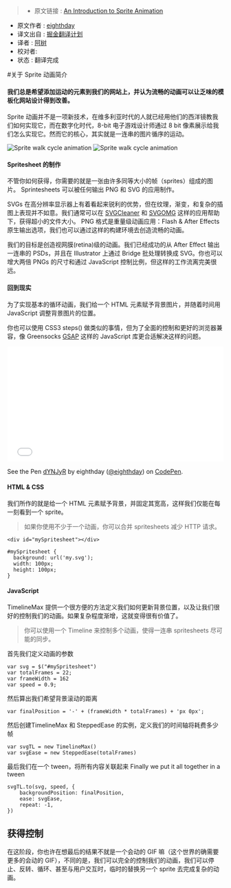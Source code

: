 > * 原文链接 : [An Introduction to Sprite Animation](http://eighthdaydesign.com/journal/sprite-animation)
* 原文作者 : [ eighthday](http://codepen.io/eighthday/pen/dYNJyR)
* 译文出自 : [掘金翻译计划](https://github.com/xitu/gold-miner)
* 译者 :  [阿树](http://aaaaaashu.me/)
* 校对者: 
* 状态 :  翻译完成

#关于 Sprite 动画简介

#### 我们总是希望添加运动的元素到我们的网站上，并认为流畅的动画可以让乏味的模板化网站设计得到改善。

Sprite 动画并不是一项新技术，在维多利亚时代的人就已经用他们的西洋镜教我们如何实现它，而在数字化时代，8-bit 电子游戏设计师通过 8 bit 像素展示给我们怎么实现它。然而它的核心，其实就是一连串的图片循序的运动。

![Sprite walk cycle animation ](http://eighthdaydesign.com/resources/images/1-10-2015/80-299.Paul_walk_2560_2.gif) ![Sprite walk cycle animation ](http://eighthdaydesign.com/resources/work/1-10-2015/2-2-299.Paul_walk_mob_2.gif)

#### Spritesheet 的制作

不管你如何获得，你需要的就是一张由许多同等大小的帧（sprites）组成的图片。 Sprintesheets 可以被任何输出 PNG 和 SVG 的应用制作。

SVGs 在高分辨率显示器上有着看起来锐利的优势，但在纹理，渐变，和复杂的插图上表现并不如意。我们通常可以在 [SVGCleaner](http://sourceforge.net/projects/svgcleaner/) 和  [SVGOMG](https://jakearchibald.github.io/svgomg/) 这样的应用帮助下，获得超小的文件大小。 PNG 格式是重量级动画应用：Flash & After Effects 原生输出选项，我们也可以通过这样的构建环境去创造流畅的动画。

我们的目标是创造视网膜(retina)级的动画。我们已经成功的从 After Effect 输出一连串的 PSDs，并且在  Illustrator 上通过 Bridge 批处理转换成 SVG。你也可以增大两倍 PNGs 的尺寸和通过 JavaScript 控制比例，但这样的工作流离完美很远。

#### 回到现实

为了实现基本的循环动画，我们给一个 HTML 元素赋予背景图片，并随着时间用 JavaScript  调整背景图片的位置。

你也可以使用 CSS3 steps()  做类似的事情，但为了全面的控制和更好的浏览器兼容，像 Greensocks  [GSAP](http://greensock.com/gsap) 这样的 JavaScript 库更合适解决这样的问题。

<iframe height="268" scrolling="no" src="//codepen.io/eighthday/embed/dYNJyR/?height=268&amp;theme-id=0&amp;default-tab=result" frameborder="no" allowtransparency="true" allowfullscreen="true" style="width: 100%;">See the Pen <a href="http://codepen.io/eighthday/pen/dYNJyR/">Responsive SVG walk cycle with GSAP</a> by eighthday (<a href="http://codepen.io/eighthday">@eighthday</a>) on <a href="http://codepen.io">CodePen</a>.</iframe>

See the Pen [dYNJyR](http://codepen.io/eighthday/pen/dYNJyR/) by eighthday ([@eighthday](http://codepen.io/eighthday)) on [CodePen](http://codepen.io).

#### HTML & CSS

我们所作的就是给一个 HTML 元素赋予背景，并固定其宽高，这样我们仅能在每一刻看到一个 sprite。

> 如果你使用不少于一个动画，你可以合并 spritesheets 减少 HTTP 请求。

    <div id="mySpritesheet"></div>
	
    #mySpritesheet {
      background: url('my.svg');
      width: 100px;
      height: 100px;
    }

#### JavaScript

TimelineMax 提供一个很方便的方法定义我们如何更新背景位置，以及让我们很好的控制我们的动画。如果复杂程度渐增，这就变得很有价值了。

> 你可以使用一个 Timeline 来控制多个动画，使得一连串 spritesheets 尽可能的同步。

首先我们定义动画的参数

    var svg = $("#mySpritesheet")
    var totalFrames = 22;
    var frameWidth = 162
    var speed = 0.9;

然后算出我们希望背景滚动的距离

    var finalPosition = '-' + (frameWidth * totalFrames) + 'px 0px';

然后创建TimelineMax 和 SteppedEase 的实例，定义我们的时间轴将耗费多少帧

    var svgTL = new TimelineMax() 
    var svgEase = new SteppedEase(totalFrames)

最后我们在一个 tween，将所有内容关联起来
Finally we put it all together in a tween

    svgTL.to(svg, speed, {
        backgroundPosition: finalPosition,
        ease: svgEase,
        repeat: -1,
    })

## 获得控制

在这阶段，你也许在想最后的结果不就是一个会动的 GIF 嘛（这个世界的确需要更多的会动的 GIF），不同的是，我们可以完全的控制我们的动画，我们可以停止、反转、循环、甚至与用户交互时，临时的替换另一个 sprite 去完成复杂的动画。
